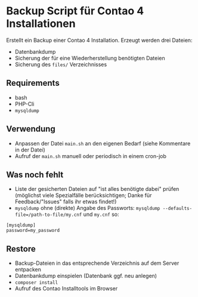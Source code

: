 # Backup Script für Contao 4 Installationen

Erstellt ein Backup einer Contao 4 Installation. Erzeugt werden drei Dateien:

* Datenbankdump
* Sicherung der für eine Wiederherstellung benötigten Dateien 
* Sicherung des `files/` Verzeichnisses

## Requirements

* bash
* PHP-Cli
* `mysqldump`

## Verwendung

* Anpassen der Datei `main.sh` an den eigenen Bedarf (siehe Kommentare in der Datei) 
* Aufruf der `main.sh` manuell oder periodisch in einem cron-job


## Was noch fehlt

* Liste der gesicherten Dateien auf "ist alles benötigte dabei" prüfen (möglichst viele 
  Spezialfälle berücksichtigen; Danke für Feedback/"Issues" falls ihr etwas findet!)
* `mysqldump` ohne (direkte) Angabe des Passworts: `mysqldump --defaults-file=/path-to-file/my.cnf` 
und `my.cnf` so: 
 
 ```
 [mysqldump]
 password=my_password
 ```
 

## Restore

* Backup-Dateien in das entsprechende Verzeichnis auf dem Server entpacken
* Datenbankdump einspielen (Datenbank ggf. neu anlegen)
* `composer install`
* Aufruf des Contao Installtools im Browser
